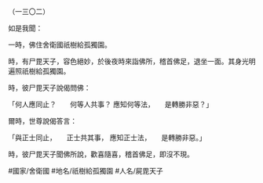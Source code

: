 （一三〇二）

如是我聞：

一時，佛住舍衛國祇樹給孤獨園。

時，有尸毘天子，容色絕妙，於後夜時來詣佛所，稽首佛足，退坐一面。其身光明遍照祇樹給孤獨園。

時，彼尸毘天子說偈問佛：

「何人應同止？　　何等人共事？
應知何等法，　　是轉勝非惡？」

爾時，世尊說偈答言：

「與正士同止，　　正士共其事，
應知正士法，　　是轉勝非惡。」

時，彼尸毘天子聞佛所說，歡喜隨喜，稽首佛足，即沒不現。

#國家/舍衛國
#地名/祇樹給孤獨園
#人名/屍毘天子
